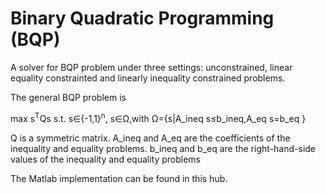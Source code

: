 # Binary Quadratic Programming (BQP)
A solver for BQP problem under three settings: unconstrained, linear equality constrainted and linearly inequality constrained problems. 

The general BQP problem is

max s<sup>T</sup>Qs s.t. s∈{-1,1}<sup>n</sup>, s∈Ω,with Ω={s|A_ineq s≤b_ineq,A_eq s=b_eq }

Q is a symmetric matrix. A_ineq and A_eq are the coefficients of the inequality and equality problems. b_ineq and b_eq are the right-hand-side values of the inequality and equality problems

The Matlab implementation can be found in this hub.

